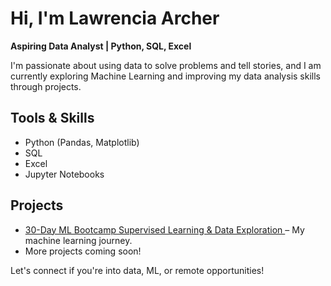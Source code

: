 # Hi, I'm Lawrencia Archer

**Aspiring Data Analyst | Python, SQL, Excel**

I'm passionate about using data to solve problems and tell stories, and I am currently exploring Machine Learning and improving my data analysis skills through projects.

## Tools & Skills
- Python (Pandas, Matplotlib)
- SQL
- Excel
- Jupyter Notebooks

## Projects
- [30-Day ML Bootcamp Supervised Learning & Data Exploration  ]([https://github.com/llawlaw23/ML-30-Days-Bootcamp](https://github.com/llawlaw23/30-Day-ML-Bootcamp---Supervised-Learning-Data-Exploration)) – My machine learning journey.
- More projects coming soon!

Let's connect if you're into data, ML, or remote opportunities!
